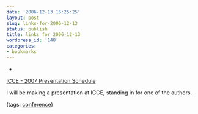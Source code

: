 ```yaml
---
date: '2006-12-13 16:25:25'
layout: post
slug: links-for-2006-12-13
status: publish
title: links for 2006-12-13
wordpress_id: '148'
categories:
- bookmarks
---
```



	
  *
		

[ICCE - 2007 Presentation Schedule](http://www.icce.org/conference_program/schedule07.htm)


		

I will be making a presentation at ICCE, standing in for one of the authors.


		

(tags: [conference](http://del.icio.us/eob/conference))


	



